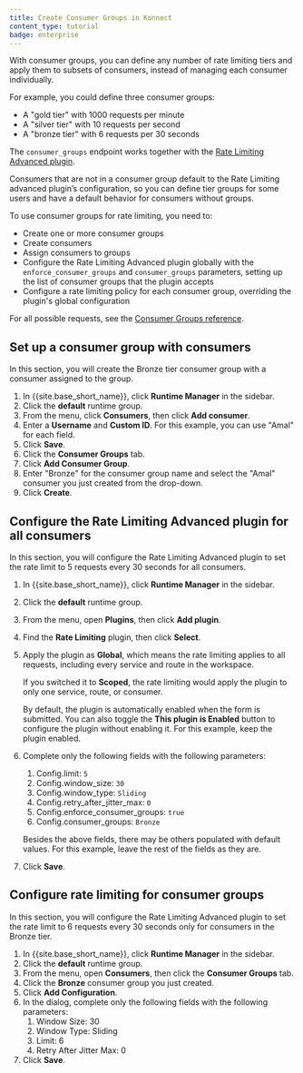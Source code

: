```yaml
---
title: Create Consumer Groups in Konnect
content_type: tutorial
badge: enterprise
---
```

With consumer groups, you can define any number of rate limiting tiers and
apply them to subsets of consumers, instead of managing each consumer
individually.

For example, you could define three consumer groups:
* A "gold tier" with 1000 requests per minute
* A "silver tier" with 10 requests per second
* A "bronze tier" with 6 requests per 30 seconds

The `consumer_groups` endpoint works together with the [Rate Limiting Advanced plugin](/hub/kong-inc/rate-limiting-advanced).

Consumers that are not in a consumer group default to the Rate Limiting advanced
plugin’s configuration, so you can define tier groups for some users and
have a default behavior for consumers without groups.

To use consumer groups for rate limiting, you need to:
* Create one or more consumer groups
* Create consumers
* Assign consumers to groups
* Configure the Rate Limiting Advanced plugin globally with the `enforce_consumer_groups`
and `consumer_groups` parameters, setting up the list of consumer groups that
the plugin accepts
* Configure a rate limiting policy for each consumer group, overriding the 
plugin's global configuration

For all possible requests, see the
[Consumer Groups reference](/gateway/{{page.kong_version}}/admin-api/consumer-groups/reference).

## Set up a consumer group with consumers

In this section, you will create the Bronze tier consumer group with a consumer assigned to the group.

1. In {{site.base_short_name}}, click **Runtime Manager** in the sidebar.
1. Click the **default** runtime group.
1. From the menu, click **Consumers**, then click **Add consumer**.
1. Enter a **Username** and **Custom ID**. For this example, you can use "Amal" for each field.
1. Click **Save**.
1. Click the **Consumer Groups** tab.
1. Click **Add Consumer Group**.
1. Enter "Bronze" for the consumer group name and select the "Amal" consumer you just created from the drop-down. 
1. Click **Create**.

## Configure the Rate Limiting Advanced plugin for all consumers

In this section, you will configure the Rate Limiting Advanced plugin to set the rate limit to 5 requests every 30 seconds for all consumers.

1. In {{site.base_short_name}}, click **Runtime Manager** in the sidebar.
1. Click the **default** runtime group.
1. From the menu, open **Plugins**, then click **Add plugin**.
1. Find the **Rate Limiting** plugin, then click **Select**.
1. Apply the plugin as **Global**, which means the rate limiting applies to all requests, including every service and route in the workspace.

    If you switched it to **Scoped**, the rate limiting would apply the plugin to only one service, route, or consumer.

    By default, the plugin is automatically enabled when the form is submitted.
    You can also toggle the **This plugin is Enabled** button to configure the plugin without enabling it.
    For this example, keep the plugin enabled.
1. Complete only the following fields with the following parameters:
    1. Config.limit: `5`
    1. Config.window_size: `30`
    1. Config.window_type: `Sliding`
    1. Config.retry_after_jitter_max: `0`
    1. Config.enforce_consumer_groups: `true` 
    1. Config.consumer_groups: `Bronze`

    Besides the above fields, there may be others populated with default values. For this example, leave the rest of the fields as they are.
1. Click **Save**.

## Configure rate limiting for consumer groups

In this section, you will configure the Rate Limiting Advanced plugin to set the rate limit to 6 requests every 30 seconds only for consumers in the Bronze tier.

1. In {{site.base_short_name}}, click **Runtime Manager** in the sidebar.
1. Click the **default** runtime group.
1. From the menu, open **Consumers**, then click the **Consumer Groups** tab.
1. Click the **Bronze** consumer group you just created.
1. Click **Add Configuration**.
1. In the dialog, complete only the following fields with the following parameters:
    1. Window Size: 30
    1. Window Type: Sliding
    1. Limit: 6
    1. Retry After Jitter Max: 0
1. Click **Save**.

